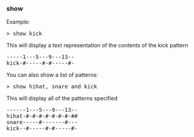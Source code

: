 ### show

Example:

<pre>
> show kick
</pre>

This will display a text representation of the contents of the kick pattern

<pre>
-----1---5---9---13--
kick-#-----#-#-----#-
</pre>

You can also show a list of patterns:

<pre>
> show hihat, snare and kick
</pre>

This will display all of the patterns specified

<pre>
------1---5---9---13--
hihat-#-#-#-#-#-#-#-##
snare-----#-------#---
kick--#-----#-#-----#-
</pre>
